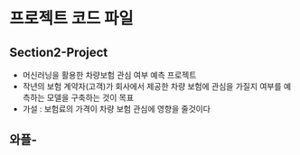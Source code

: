 # 프로젝트 코드 파일

## Section2-Project
* 머신러닝을 활용한 차량보험 관심 여부 예측 프로젝트
* 작년의 보험 계약자(고객)가 회사에서 제공한 차량 보험에 관심을 가질지 여부를 예측하는 모델을 구축하는 것이 목표
* 가설 : 보험료의 가격이 차량 보험 관심에 영향을 줄것이다



## 와플-
